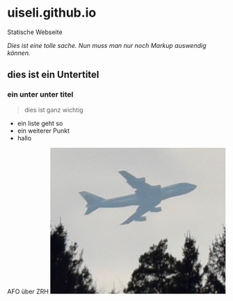 # uiseli.github.io
Statische Webseite

*Dies ist eine tolle sache. Nun muss man nur noch Markup auswendig können.*

## dies ist ein Untertitel


### ein unter unter titel

> dies ist ganz wichtig

- ein liste geht so
- ein weiterer Punkt
- hallo

AFO über ZRH
![AFO ueber ZRH](./afo.png)
